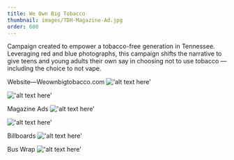 ```yaml
---
title: We Own Big Tobacco
thumbnail: images/TDH-Magazine-Ad.jpg
order: 600
---
```


Campaign created to empower a tobacco-free generation in Tennessee. Leveraging red and blue photographs, this campaign shifts the narrative to give teens and young adults their own say in choosing not to use tobacco — including the choice to not vape.

Website—Weownbigtobacco.com
!['alt text here'](images/TDHScreen-Small.png)

!['alt text here'](images/TDH-Web-Small.jpg)

Magazine Ads
!['alt text here'](images/TDH-Magazine-Ad.jpg)

!['alt text here'](images/TDH-MagazineMockup-Ad.jpg)

Billboards
!['alt text here'](images/TDH-BillboardMockups-Ad.png)

Bus Wrap
!['alt text here'](images/TDH-BusWrap-Small.jpg)